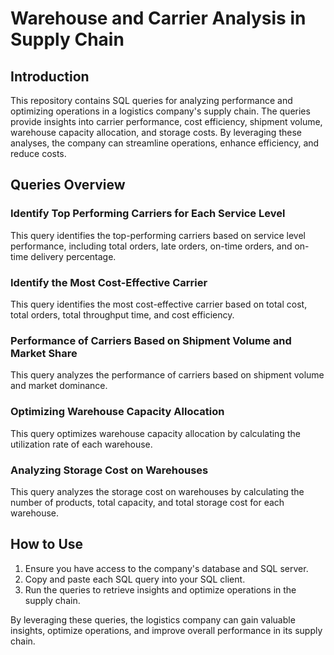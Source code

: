 # Warehouse and Carrier Analysis in Supply Chain

## Introduction

This repository contains SQL queries for analyzing performance and optimizing operations in a logistics company's supply chain. The queries provide insights into carrier performance, cost efficiency, shipment volume, warehouse capacity allocation, and storage costs. By leveraging these analyses, the company can streamline operations, enhance efficiency, and reduce costs.

## Queries Overview

### Identify Top Performing Carriers for Each Service Level

This query identifies the top-performing carriers based on service level performance, including total orders, late orders, on-time orders, and on-time delivery percentage.

### Identify the Most Cost-Effective Carrier

This query identifies the most cost-effective carrier based on total cost, total orders, total throughput time, and cost efficiency.

### Performance of Carriers Based on Shipment Volume and Market Share

This query analyzes the performance of carriers based on shipment volume and market dominance.

### Optimizing Warehouse Capacity Allocation

This query optimizes warehouse capacity allocation by calculating the utilization rate of each warehouse.

### Analyzing Storage Cost on Warehouses

This query analyzes the storage cost on warehouses by calculating the number of products, total capacity, and total storage cost for each warehouse.

## How to Use

1. Ensure you have access to the company's database and SQL server.
2. Copy and paste each SQL query into your SQL client.
3. Run the queries to retrieve insights and optimize operations in the supply chain.

By leveraging these queries, the logistics company can gain valuable insights, optimize operations, and improve overall performance in its supply chain.
